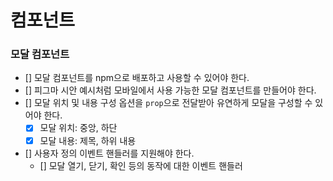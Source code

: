 # 컴포넌트

### 모달 컴포넌트

- [] 모달 컴포넌트를 npm으로 배포하고 사용할 수 있어야 한다.
- [] 피그마 시안 예시처럼 모바일에서 사용 가능한 모달 컴포넌트를 만들어야 한다.
- [] 모달 위치 및 내용 구성 옵션을 `prop`으로 전달받아 유연하게 모달을 구성할 수 있어야 한다.
  - [x] 모달 위치: 중앙, 하단
  - [x] 모달 내용: 제목, 하위 내용
- [] 사용자 정의 이벤트 핸들러를 지원해야 한다.
  - [] 모달 열기, 닫기, 확인 등의 동작에 대한 이벤트 핸들러
